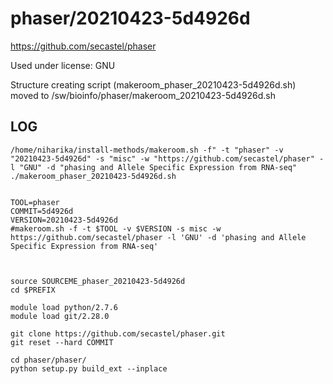 phaser/20210423-5d4926d
========================

<https://github.com/secastel/phaser>

Used under license:
GNU


Structure creating script (makeroom_phaser_20210423-5d4926d.sh) moved to /sw/bioinfo/phaser/makeroom_20210423-5d4926d.sh

LOG
---

    /home/niharika/install-methods/makeroom.sh -f" -t "phaser" -v "20210423-5d4926d" -s "misc" -w "https://github.com/secastel/phaser" -l "GNU" -d "phasing and Allele Specific Expression from RNA-seq"
    ./makeroom_phaser_20210423-5d4926d.sh


    TOOL=phaser
    COMMIT=5d4926d
    VERSION=20210423-5d4926d
    #makeroom.sh -f -t $TOOL -v $VERSION -s misc -w https://github.com/secastel/phaser -l 'GNU' -d 'phasing and Allele Specific Expression from RNA-seq'



    source SOURCEME_phaser_20210423-5d4926d
    cd $PREFIX

    module load python/2.7.6
    module load git/2.28.0

    git clone https://github.com/secastel/phaser.git
    git reset --hard COMMIT

    cd phaser/phaser/
    python setup.py build_ext --inplace
